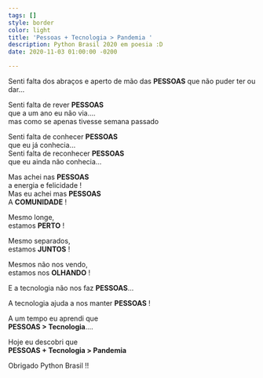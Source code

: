 ```yaml
---
tags: []
style: border
color: light
title: 'Pessoas + Tecnologia > Pandemia '
description: Python Brasil 2020 em poesia :D
date: 2020-11-03 01:00:00 -0200

---
```

Senti falta dos abraços e aperto de mão das **PESSOAS**
           que não puder ter ou dar...  

Senti falta de rever  **PESSOAS**  
que a um ano eu não via....  
mas como se apenas tivesse semana passado

Senti falta de conhecer  **PESSOAS**  
que eu  já conhecia...  
Senti falta de reconhecer  **PESSOAS**  
que eu ainda não conhecia...

Mas achei nas  **PESSOAS**  
a energia e felicidade !  
Mas eu achei mas  **PESSOAS**  
A **COMUNIDADE** !

Mesmo longe,  
estamos **PERTO** !

Mesmo separados,  
estamos **JUNTOS** !

Mesmos não nos vendo,  
estamos nos **OLHANDO** !

E a tecnologia não nos faz **PESSOAS**...

A tecnologia ajuda a nos manter **PESSOAS** !

A um tempo eu aprendi que  
**PESSOAS > Tecnologia**....

Hoje eu descobri que  
**PESSOAS + Tecnologia > Pandemia**

Obrigado Python Brasil !!